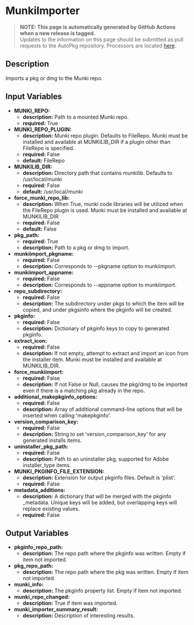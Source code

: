 # MunkiImporter

> **NOTE: This page is automatically generated by GitHub Actions when a new release is tagged.**<br />Updates to the information on this page should be submitted as pull requests to the AutoPkg repository. Processors are located [here](https://github.com/autopkg/autopkg/tree/master/Code/autopkglib).
## Description
Imports a pkg or dmg to the Munki repo.

## Input Variables
- **MUNKI\_REPO:**
    - **description:** Path to a mounted Munki repo.
    - **required:** True
- **MUNKI\_REPO\_PLUGIN:**
    - **description:** Munki repo plugin. Defaults to FileRepo. Munki must be installed and available  at MUNKILIB\_DIR if a plugin other than FileRepo is specified.
    - **required:** False
    - **default:** FileRepo
- **MUNKILIB\_DIR:**
    - **description:** Directory path that contains munkilib. Defaults to /usr/local/munki
    - **required:** False
    - **default:** /usr/local/munki
- **force\_munki\_repo\_lib:**
    - **description:** When True, munki code libraries will be utilized when the FileRepo plugin is used. Munki must be installed and available at MUNKILIB\_DIR
    - **required:** False
    - **default:** False
- **pkg\_path:**
    - **required:** True
    - **description:** Path to a pkg or dmg to import.
- **munkiimport\_pkgname:**
    - **required:** False
    - **description:** Corresponds to --pkgname option to munkiimport.
- **munkiimport\_appname:**
    - **required:** False
    - **description:** Corresponds to --appname option to munkiimport.
- **repo\_subdirectory:**
    - **required:** False
    - **description:** The subdirectory under pkgs to which the item will be copied, and under pkgsinfo where the pkginfo will be created.
- **pkginfo:**
    - **required:** False
    - **description:** Dictionary of pkginfo keys to copy to generated pkginfo.
- **extract\_icon:**
    - **required:** False
    - **description:** If not empty, attempt to extract and import an icon from the installer item. Munki must be installed and available at MUNKILIB\_DIR.
- **force\_munkiimport:**
    - **required:** False
    - **description:** If not False or Null, causes the pkg/dmg to be imported even if there is a matching pkg already in the repo.
- **additional\_makepkginfo\_options:**
    - **required:** False
    - **description:** Array of additional command-line options that will be inserted when calling 'makepkginfo'.
- **version\_comparison\_key:**
    - **required:** False
    - **description:** String to set 'version\_comparison\_key' for any generated installs items.
- **uninstaller\_pkg\_path:**
    - **required:** False
    - **description:** Path to an uninstaller pkg, supported for Adobe installer\_type items.
- **MUNKI\_PKGINFO\_FILE\_EXTENSION:**
    - **description:** Extension for output pkginfo files. Default is 'plist'.
    - **required:** False
- **metadata\_additions:**
    - **description:** A dictionary that will be merged with the pkginfo \_metadata.  Unique keys will be added, but overlapping keys will replace existing values.
    - **required:** False

## Output Variables
- **pkginfo\_repo\_path:**
    - **description:** The repo path where the pkginfo was written. Empty if item not imported.
- **pkg\_repo\_path:**
    - **description:** The repo path where the pkg was written. Empty if item not imported.
- **munki\_info:**
    - **description:** The pkginfo property list. Empty if item not imported.
- **munki\_repo\_changed:**
    - **description:** True if item was imported.
- **munki\_importer\_summary\_result:**
    - **description:** Description of interesting results.



